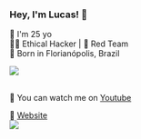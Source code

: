 ### Hey, I'm Lucas! 👋


:small_blue_diamond: I'm 25 yo <br>
👨‍💻 Ethical Hacker | 🔴 Red Team  <br>
:small_orange_diamond: Born in Florianópolis, Brazil <br>

<a href="https://github.com/carvalhxlucas/carvalhxlucas">
  <img align="center" src="https://github-readme-stats.vercel.app/api?username=carvalhxlucas&hide=contribs,prs"/>
</a>
<br>


 <br> 🎥 You can watch me on [Youtube](https://www.youtube.com/@carvalhxlucas) <br>


🚀 [Website](https://carvalhxlucas.tech) <br>
[<img src="https://img.shields.io/badge/linkedin-%230077B5.svg?&style=for-the-badge&logo=linkedin&logoColor=white" />](https://www.linkedin.com/in/carvalhxlucas/)
